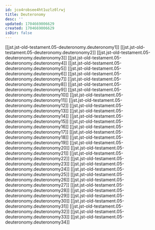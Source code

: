 ```yaml
---
id: jco4robsee4ht1uzlz0lrwj
title: Deuteronomy
desc: ''
updated: 1704669006629
created: 1704669006629
isDir: false
---
```

[[jst.jst-old-testament.05-deuteronomy.deuteronomy1]]
[[jst.jst-old-testament.05-deuteronomy.deuteronomy2]]
[[jst.jst-old-testament.05-deuteronomy.deuteronomy3]]
[[jst.jst-old-testament.05-deuteronomy.deuteronomy4]]
[[jst.jst-old-testament.05-deuteronomy.deuteronomy5]]
[[jst.jst-old-testament.05-deuteronomy.deuteronomy6]]
[[jst.jst-old-testament.05-deuteronomy.deuteronomy7]]
[[jst.jst-old-testament.05-deuteronomy.deuteronomy8]]
[[jst.jst-old-testament.05-deuteronomy.deuteronomy9]]
[[jst.jst-old-testament.05-deuteronomy.deuteronomy10]]
[[jst.jst-old-testament.05-deuteronomy.deuteronomy11]]
[[jst.jst-old-testament.05-deuteronomy.deuteronomy12]]
[[jst.jst-old-testament.05-deuteronomy.deuteronomy13]]
[[jst.jst-old-testament.05-deuteronomy.deuteronomy14]]
[[jst.jst-old-testament.05-deuteronomy.deuteronomy15]]
[[jst.jst-old-testament.05-deuteronomy.deuteronomy16]]
[[jst.jst-old-testament.05-deuteronomy.deuteronomy17]]
[[jst.jst-old-testament.05-deuteronomy.deuteronomy18]]
[[jst.jst-old-testament.05-deuteronomy.deuteronomy19]]
[[jst.jst-old-testament.05-deuteronomy.deuteronomy20]]
[[jst.jst-old-testament.05-deuteronomy.deuteronomy21]]
[[jst.jst-old-testament.05-deuteronomy.deuteronomy22]]
[[jst.jst-old-testament.05-deuteronomy.deuteronomy23]]
[[jst.jst-old-testament.05-deuteronomy.deuteronomy24]]
[[jst.jst-old-testament.05-deuteronomy.deuteronomy25]]
[[jst.jst-old-testament.05-deuteronomy.deuteronomy26]]
[[jst.jst-old-testament.05-deuteronomy.deuteronomy27]]
[[jst.jst-old-testament.05-deuteronomy.deuteronomy28]]
[[jst.jst-old-testament.05-deuteronomy.deuteronomy29]]
[[jst.jst-old-testament.05-deuteronomy.deuteronomy30]]
[[jst.jst-old-testament.05-deuteronomy.deuteronomy31]]
[[jst.jst-old-testament.05-deuteronomy.deuteronomy32]]
[[jst.jst-old-testament.05-deuteronomy.deuteronomy33]]
[[jst.jst-old-testament.05-deuteronomy.deuteronomy34]]
